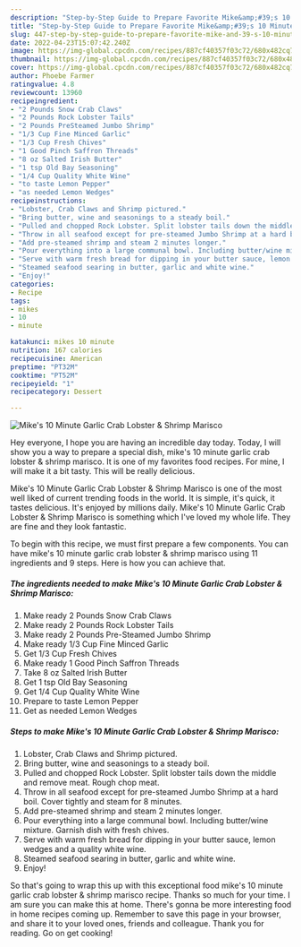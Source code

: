```yaml
---
description: "Step-by-Step Guide to Prepare Favorite Mike&amp;#39;s 10 Minute Garlic Crab Lobster &amp;amp; Shrimp Marisco"
title: "Step-by-Step Guide to Prepare Favorite Mike&amp;#39;s 10 Minute Garlic Crab Lobster &amp;amp; Shrimp Marisco"
slug: 447-step-by-step-guide-to-prepare-favorite-mike-and-39-s-10-minute-garlic-crab-lobster-and-amp-shrimp-marisco
date: 2022-04-23T15:07:42.240Z
image: https://img-global.cpcdn.com/recipes/887cf40357f03c72/680x482cq70/mikes-10-minute-garlic-crab-lobster-shrimp-marisco-recipe-main-photo.jpg
thumbnail: https://img-global.cpcdn.com/recipes/887cf40357f03c72/680x482cq70/mikes-10-minute-garlic-crab-lobster-shrimp-marisco-recipe-main-photo.jpg
cover: https://img-global.cpcdn.com/recipes/887cf40357f03c72/680x482cq70/mikes-10-minute-garlic-crab-lobster-shrimp-marisco-recipe-main-photo.jpg
author: Phoebe Farmer
ratingvalue: 4.8
reviewcount: 13960
recipeingredient:
- "2 Pounds Snow Crab Claws"
- "2 Pounds Rock Lobster Tails"
- "2 Pounds PreSteamed Jumbo Shrimp"
- "1/3 Cup Fine Minced Garlic"
- "1/3 Cup Fresh Chives"
- "1 Good Pinch Saffron Threads"
- "8 oz Salted Irish Butter"
- "1 tsp Old Bay Seasoning"
- "1/4 Cup Quality White Wine"
- "to taste Lemon Pepper"
- "as needed Lemon Wedges"
recipeinstructions:
- "Lobster, Crab Claws and Shrimp pictured."
- "Bring butter, wine and seasonings to a steady boil."
- "Pulled and chopped Rock Lobster. Split lobster tails down the middle and remove meat. Rough chop meat."
- "Throw in all seafood except for pre-steamed Jumbo Shrimp at a hard boil. Cover tightly and steam for 8 minutes."
- "Add pre-steamed shrimp and steam 2 minutes longer."
- "Pour everything into a large communal bowl. Including butter/wine mixture. Garnish dish with fresh chives."
- "Serve with warm fresh bread for dipping in your butter sauce, lemon wedges and a quality white wine."
- "Steamed seafood searing in butter, garlic and white wine."
- "Enjoy!"
categories:
- Recipe
tags:
- mikes
- 10
- minute

katakunci: mikes 10 minute 
nutrition: 167 calories
recipecuisine: American
preptime: "PT32M"
cooktime: "PT52M"
recipeyield: "1"
recipecategory: Dessert

---
```



![Mike&#39;s 10 Minute Garlic Crab Lobster &amp; Shrimp Marisco](https://img-global.cpcdn.com/recipes/887cf40357f03c72/680x482cq70/mikes-10-minute-garlic-crab-lobster-shrimp-marisco-recipe-main-photo.jpg)

Hey everyone, I hope you are having an incredible day today. Today, I will show you a way to prepare a special dish, mike&#39;s 10 minute garlic crab lobster &amp; shrimp marisco. It is one of my favorites food recipes. For mine, I will make it a bit tasty. This will be really delicious.



Mike&#39;s 10 Minute Garlic Crab Lobster &amp; Shrimp Marisco is one of the most well liked of current trending foods in the world. It is simple, it's quick, it tastes delicious. It's enjoyed by millions daily. Mike&#39;s 10 Minute Garlic Crab Lobster &amp; Shrimp Marisco is something which I've loved my whole life. They are fine and they look fantastic.


To begin with this recipe, we must first prepare a few components. You can have mike&#39;s 10 minute garlic crab lobster &amp; shrimp marisco using 11 ingredients and 9 steps. Here is how you can achieve that.

<!--inarticleads1-->

##### The ingredients needed to make Mike&#39;s 10 Minute Garlic Crab Lobster &amp; Shrimp Marisco:

1. Make ready 2 Pounds Snow Crab Claws
1. Make ready 2 Pounds Rock Lobster Tails
1. Make ready 2 Pounds Pre-Steamed Jumbo Shrimp
1. Make ready 1/3 Cup Fine Minced Garlic
1. Get 1/3 Cup Fresh Chives
1. Make ready 1 Good Pinch Saffron Threads
1. Take 8 oz Salted Irish Butter
1. Get 1 tsp Old Bay Seasoning
1. Get 1/4 Cup Quality White Wine
1. Prepare to taste Lemon Pepper
1. Get as needed Lemon Wedges




<!--inarticleads2-->

##### Steps to make Mike&#39;s 10 Minute Garlic Crab Lobster &amp; Shrimp Marisco:

1. Lobster, Crab Claws and Shrimp pictured.
1. Bring butter, wine and seasonings to a steady boil.
1. Pulled and chopped Rock Lobster. Split lobster tails down the middle and remove meat. Rough chop meat.
1. Throw in all seafood except for pre-steamed Jumbo Shrimp at a hard boil. Cover tightly and steam for 8 minutes.
1. Add pre-steamed shrimp and steam 2 minutes longer.
1. Pour everything into a large communal bowl. Including butter/wine mixture. Garnish dish with fresh chives.
1. Serve with warm fresh bread for dipping in your butter sauce, lemon wedges and a quality white wine.
1. Steamed seafood searing in butter, garlic and white wine.
1. Enjoy!




So that's going to wrap this up with this exceptional food mike&#39;s 10 minute garlic crab lobster &amp; shrimp marisco recipe. Thanks so much for your time. I am sure you can make this at home. There's gonna be more interesting food in home recipes coming up. Remember to save this page in your browser, and share it to your loved ones, friends and colleague. Thank you for reading. Go on get cooking!
